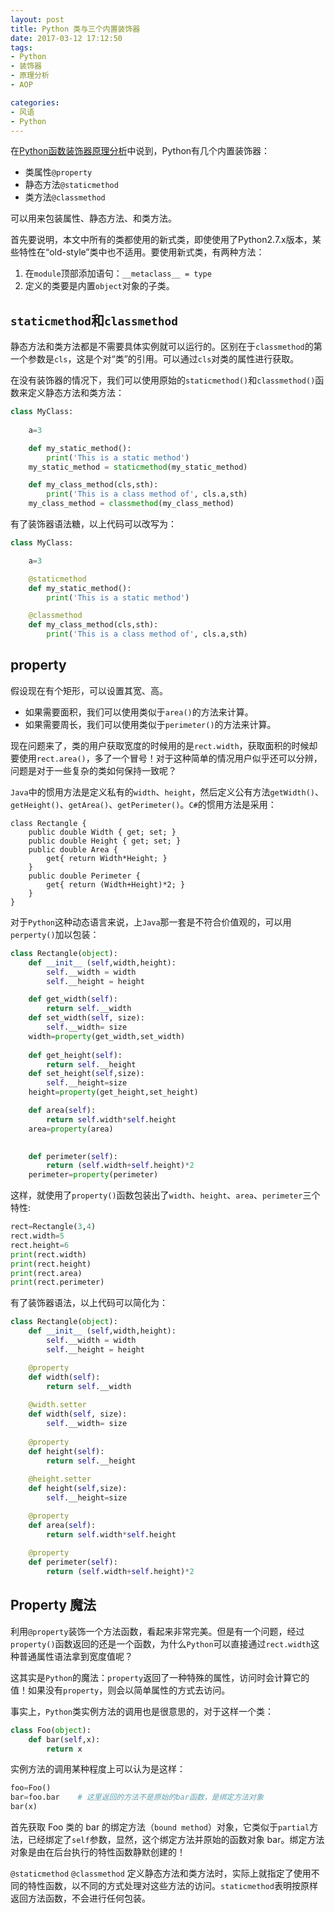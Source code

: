 ```yaml
---
layout: post
title: Python 类与三个内置装饰器
date: 2017-03-12 17:12:50
tags:
- Python
- 装饰器
- 原理分析
- AOP

categories:
- 风语
- Python
---
```


在[Python函数装饰器原理分析](http://www.itminus.com/2015/04/10/WindWhisper/Python/Python函数装饰器原理分析/)中说到，Python有几个内置装饰器：

* 类属性`@property`
* 静态方法`@staticmethod`
* 类方法`@classmethod` 

可以用来包装属性、静态方法、和类方法。

首先要说明，本文中所有的类都使用的新式类，即使使用了Python2.7.x版本，某些特性在“old-style”类中也不适用。要使用新式类，有两种方法： 

1. 在`module`顶部添加语句：`__metaclass__ = type` 
2. 定义的类要是内置`object`对象的子类。

## `staticmethod`和`classmethod`

静态方法和类方法都是不需要具体实例就可以运行的。区别在于`classmethod`的第一个参数是`cls`，这是个对“类”的引用。可以通过`cls`对类的属性进行获取。

在没有装饰器的情况下，我们可以使用原始的`staticmethod()`和`classmethod()`函数来定义静态方法和类方法：
```Python
class MyClass:
    
    a=3

    def my_static_method():
        print('This is a static method')
    my_static_method = staticmethod(my_static_method)

    def my_class_method(cls,sth):
        print('This is a class method of', cls.a,sth)
    my_class_method = classmethod(my_class_method)
```

有了装饰器语法糖，以上代码可以改写为：
```Python
class MyClass:

    a=3

    @staticmethod
    def my_static_method():
        print('This is a static method')

    @classmethod
    def my_class_method(cls,sth):
        print('This is a class method of', cls.a,sth)
```

## property 

假设现在有个矩形，可以设置其宽、高。

* 如果需要面积，我们可以使用类似于`area()`的方法来计算。
* 如果需要周长，我们可以使用类似于`perimeter()`的方法来计算。

现在问题来了，类的用户获取宽度的时候用的是`rect.width`，获取面积的时候却要使用`rect.area()`，多了一个冒号！对于这种简单的情况用户似乎还可以分辨，问题是对于一些复杂的类如何保持一致呢？

`Java`中的惯用方法是定义私有的`width`、`height`，然后定义公有方法`getWidth()`、`getHeight()`、`getArea()`、`getPerimeter()`。`C#`的惯用方法是采用：

```CSharp
class Rectangle {
    public double Width { get; set; }
    public double Height { get; set; }
    public double Area {
        get{ return Width*Height; }
    }
    public double Perimeter {
        get{ return (Width+Height)*2; }
    }
}
```

对于`Python`这种动态语言来说，上`Java`那一套是不符合价值观的，可以用`perperty()`加以包装：
```Python
class Rectangle(object):
    def __init__ (self,width,height):
        self.__width = width
        self.__height = height

    def get_width(self):
        return self.__width
    def set_width(self, size):
        self.__width= size
    width=property(get_width,set_width)
    
    def get_height(self):
        return self.__height
    def set_height(self,size):
        self.__height=size
    height=property(get_height,set_height)

    def area(self):
        return self.width*self.height
    area=property(area)
    

    def perimeter(self):
        return (self.width+self.height)*2
    perimeter=property(perimeter)
```

这样，就使用了`property()`函数包装出了`width`、`height`、`area`、`perimeter`三个特性:
```Python
rect=Rectangle(3,4)
rect.width=5
rect.height=6
print(rect.width)
print(rect.height)
print(rect.area)
print(rect.perimeter)
```

有了装饰器语法，以上代码可以简化为：
```Python
class Rectangle(object):
    def __init__ (self,width,height):
        self.__width = width
        self.__height = height

    @property
    def width(self):
        return self.__width
    
    @width.setter
    def width(self, size):
        self.__width= size
    
    @property
    def height(self):
        return self.__height
    
    @height.setter
    def height(self,size):
        self.__height=size

    @property
    def area(self):
        return self.width*self.height
    
    @property
    def perimeter(self):
        return (self.width+self.height)*2
```

## Property 魔法 

利用`@property`装饰一个方法函数，看起来非常完美。但是有一个问题，经过`property()`函数返回的还是一个函数，为什么`Python`可以直接通过`rect.width`这种普通属性语法拿到宽度值呢？

这其实是`Python`的魔法：`property`返回了一种特殊的属性，访问时会计算它的值！如果没有`property`，则会以简单属性的方式去访问。

事实上，`Python`类实例方法的调用也是很意思的，对于这样一个类：
```Python
class Foo(object):
    def bar(self,x):
        return x
```

实例方法的调用某种程度上可以认为是这样：
```Python
foo=Foo()
bar=foo.bar    # 这里返回的方法不是原始的bar函数，是绑定方法对象
bar(x)
```

首先获取 Foo 类的 bar 的绑定方法（`bound method`）对象，它类似于`partial`方法，已经绑定了`self`参数，显然，这个绑定方法并原始的函数对象 bar。绑定方法对象是由在后台执行的特性函数静默创建的！

`@staticmethod` `@classmethod` 定义静态方法和类方法时，实际上就指定了使用不同的特性函数，以不同的方式处理对这些方法的访问。`staticmethod`表明按原样返回方法函数，不会进行任何包装。
